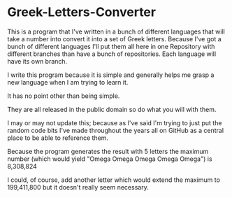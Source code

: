# Greek-Letters-Converter

This is a program that I've written in a bunch of different languages that will take a number into convert it into a set of Greek letters. Because I've got a bunch of different languages I'll put them all here in one Repository with different branches than have a bunch of repositories. Each language will have its own branch.

I write this program because it is simple and generally helps me grasp a new language when I am trying to learn it.

It has no point other than being simple. 

They are all released in the public domain so do what you will with them.

I may or may not update this; because as I've said I'm trying to just put the random code bits I've made throughout the years all on GitHub as a central place to be able to reference them.

Because the program generates the result with 5 letters the maximum number (which would yield "Omega Omega Omega Omega Omega") is 8,308,824

I could, of course, add another letter which would extend the maximum to 199,411,800 but it doesn't really seem necessary.

